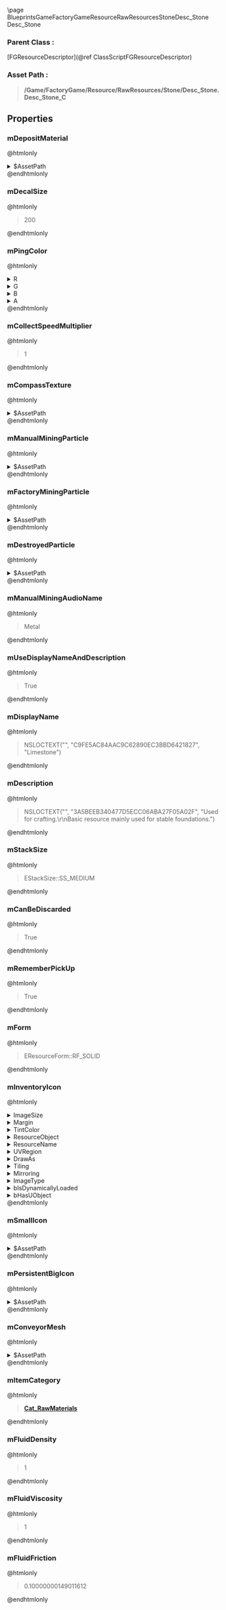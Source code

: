 \page BlueprintsGameFactoryGameResourceRawResourcesStoneDesc_Stone Desc_Stone
### Parent Class :
[FGResourceDescriptor](@ref ClassScriptFGResourceDescriptor)
### Asset Path :
<b><blockquote>/Game/FactoryGame/Resource/RawResources/Stone/Desc_Stone.Desc_Stone_C</blockquote></b>
## Properties

### mDepositMaterial
@htmlonly
<details>
 <summary>$AssetPath</summary>
<b><a href="_blueprints_game_factory_game_resource_raw_resources_deposits_materials_deposit__stone__inst.html"><blockquote>Deposit_Stone_Inst</blockquote></a></b>
</details>
@endhtmlonly

### mDecalSize
@htmlonly
<blockquote>200</blockquote>
@endhtmlonly

### mPingColor
@htmlonly
<details>
 <summary>R</summary>
<blockquote>0.24119499325752258</blockquote>
</details>
<details>
 <summary>G</summary>
<blockquote>0.31850698590278625</blockquote>
</details>
<details>
 <summary>B</summary>
<blockquote>0.41499999165534973</blockquote>
</details>
<details>
 <summary>A</summary>
<blockquote>1</blockquote>
</details>
@endhtmlonly

### mCollectSpeedMultiplier
@htmlonly
<blockquote>1</blockquote>
@endhtmlonly

### mCompassTexture
@htmlonly
<details>
 <summary>$AssetPath</summary>
<b><a href="_blueprints_game_factory_game_resource_raw_resources_stone_u_i_stone_64.html"><blockquote>Stone_64</blockquote></a></b>
</details>
@endhtmlonly

### mManualMiningParticle
@htmlonly
<details>
 <summary>$AssetPath</summary>
<b><a href="_blueprints_game_factory_game_v_f_x_factory_miner_p__mining__iron_01.html"><blockquote>P_Mining_Iron_01</blockquote></a></b>
</details>
@endhtmlonly

### mFactoryMiningParticle
@htmlonly
<details>
 <summary>$AssetPath</summary>
<b><a href="_blueprints_game_factory_game_equipment_resource_collector_particle_mining_hit_ground_01.html"><blockquote>MiningHitGround_01</blockquote></a></b>
</details>
@endhtmlonly

### mDestroyedParticle
@htmlonly
<details>
 <summary>$AssetPath</summary>
<b><a href="_blueprints_game_factory_game_v_f_x_world_destructible_p__stone__destruction_01.html"><blockquote>P_Stone_Destruction_01</blockquote></a></b>
</details>
@endhtmlonly

### mManualMiningAudioName
@htmlonly
<blockquote>Metal</blockquote>
@endhtmlonly

### mUseDisplayNameAndDescription
@htmlonly
<blockquote>True</blockquote>
@endhtmlonly

### mDisplayName
@htmlonly
<blockquote>NSLOCTEXT("", "C9FE5AC84AAC9C62890EC3BBD6421827", "Limestone")</blockquote>
@endhtmlonly

### mDescription
@htmlonly
<blockquote>NSLOCTEXT("", "3A5BEEB340477D5ECC06ABA27F05A02F", "Used for crafting.\r\nBasic resource mainly used for stable foundations.")</blockquote>
@endhtmlonly

### mStackSize
@htmlonly
<blockquote>EStackSize::SS_MEDIUM</blockquote>
@endhtmlonly

### mCanBeDiscarded
@htmlonly
<blockquote>True</blockquote>
@endhtmlonly

### mRememberPickUp
@htmlonly
<blockquote>True</blockquote>
@endhtmlonly

### mForm
@htmlonly
<blockquote>EResourceForm::RF_SOLID</blockquote>
@endhtmlonly

### mInventoryIcon
@htmlonly
<details>
 <summary>ImageSize</summary>
<details>
 <summary>X</summary>
<blockquote>64</blockquote>
</details>
<details>
 <summary>Y</summary>
<blockquote>64</blockquote>
</details>
</details>
<details>
 <summary>Margin</summary>
<details>
 <summary>Left</summary>
<blockquote>0</blockquote>
</details>
<details>
 <summary>Top</summary>
<blockquote>0</blockquote>
</details>
<details>
 <summary>Right</summary>
<blockquote>0</blockquote>
</details>
<details>
 <summary>Bottom</summary>
<blockquote>0</blockquote>
</details>
</details>
<details>
 <summary>TintColor</summary>
<details>
 <summary>SpecifiedColor</summary>
<details>
 <summary>R</summary>
<blockquote>1</blockquote>
</details>
<details>
 <summary>G</summary>
<blockquote>1</blockquote>
</details>
<details>
 <summary>B</summary>
<blockquote>1</blockquote>
</details>
<details>
 <summary>A</summary>
<blockquote>1</blockquote>
</details>
</details>
<details>
 <summary>ColorUseRule</summary>
<blockquote>0</blockquote>
</details>
</details>
<details>
 <summary>ResourceObject</summary>
<details>
 <summary>$Empty</summary>
<blockquote>True</blockquote>
</details>
</details>
<details>
 <summary>ResourceName</summary>
<blockquote>None</blockquote>
</details>
<details>
 <summary>UVRegion</summary>
<details>
 <summary>Min</summary>
<details>
 <summary>X</summary>
<blockquote>0</blockquote>
</details>
<details>
 <summary>Y</summary>
<blockquote>0</blockquote>
</details>
</details>
<details>
 <summary>Max</summary>
<details>
 <summary>X</summary>
<blockquote>0</blockquote>
</details>
<details>
 <summary>Y</summary>
<blockquote>0</blockquote>
</details>
</details>
<details>
 <summary>bIsValid</summary>
<blockquote>0</blockquote>
</details>
</details>
<details>
 <summary>DrawAs</summary>
<blockquote>3</blockquote>
</details>
<details>
 <summary>Tiling</summary>
<blockquote>0</blockquote>
</details>
<details>
 <summary>Mirroring</summary>
<blockquote>0</blockquote>
</details>
<details>
 <summary>ImageType</summary>
<blockquote>0</blockquote>
</details>
<details>
 <summary>bIsDynamicallyLoaded</summary>
<blockquote>False</blockquote>
</details>
<details>
 <summary>bHasUObject</summary>
<blockquote>False</blockquote>
</details>
@endhtmlonly

### mSmallIcon
@htmlonly
<details>
 <summary>$AssetPath</summary>
<b><a href="_blueprints_game_factory_game_resource_raw_resources_stone_u_i_stone_64.html"><blockquote>Stone_64</blockquote></a></b>
</details>
@endhtmlonly

### mPersistentBigIcon
@htmlonly
<details>
 <summary>$AssetPath</summary>
<b><a href="_blueprints_game_factory_game_resource_raw_resources_stone_u_i_stone_256.html"><blockquote>Stone_256</blockquote></a></b>
</details>
@endhtmlonly

### mConveyorMesh
@htmlonly
<details>
 <summary>$AssetPath</summary>
<b><a href="_blueprints_game_factory_game_resource_raw_resources_ores_meshes_s_m__stone_ore_01.html"><blockquote>SM_StoneOre_01</blockquote></a></b>
</details>
@endhtmlonly

### mItemCategory
@htmlonly
<b><a href="_blueprints_game_factory_game_resource_item_categories_cat__raw_materials.html"><blockquote>Cat_RawMaterials</blockquote></a></b>
@endhtmlonly

### mFluidDensity
@htmlonly
<blockquote>1</blockquote>
@endhtmlonly

### mFluidViscosity
@htmlonly
<blockquote>1</blockquote>
@endhtmlonly

### mFluidFriction
@htmlonly
<blockquote>0.10000000149011612</blockquote>
@endhtmlonly


